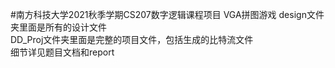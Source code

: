 #南方科技大学2021秋季学期CS207数字逻辑课程项目  VGA拼图游戏
design文件夹里面是所有的设计文件  
DD_Proj文件夹里面是完整的项目文件，包括生成的比特流文件  
细节详见题目文档和report  
